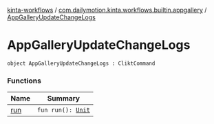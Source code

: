 [kinta-workflows](../../index.md) / [com.dailymotion.kinta.workflows.builtin.appgallery](../index.md) / [AppGalleryUpdateChangeLogs](./index.md)

# AppGalleryUpdateChangeLogs

`object AppGalleryUpdateChangeLogs : CliktCommand`

### Functions

| Name | Summary |
|---|---|
| [run](run.md) | `fun run(): `[`Unit`](https://kotlinlang.org/api/latest/jvm/stdlib/kotlin/-unit/index.html) |
